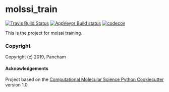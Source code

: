 molssi_train
==============================
[//]: # (Badges)
[![Travis Build Status](https://travis-ci.org/REPLACE_WITH_OWNER_ACCOUNT/molssi_train.png)](https://travis-ci.org/REPLACE_WITH_OWNER_ACCOUNT/molssi_train)
[![AppVeyor Build status](https://ci.appveyor.com/api/projects/status/REPLACE_WITH_APPVEYOR_LINK/branch/master?svg=true)](https://ci.appveyor.com/project/REPLACE_WITH_OWNER_ACCOUNT/molssi_train/branch/master)
[![codecov](https://codecov.io/gh/REPLACE_WITH_OWNER_ACCOUNT/molssi_train/branch/master/graph/badge.svg)](https://codecov.io/gh/REPLACE_WITH_OWNER_ACCOUNT/molssi_train/branch/master)

This is the project for molssi training.

### Copyright

Copyright (c) 2019, Pancham


#### Acknowledgements
 
Project based on the 
[Computational Molecular Science Python Cookiecutter](https://github.com/molssi/cookiecutter-cms) version 1.0.
